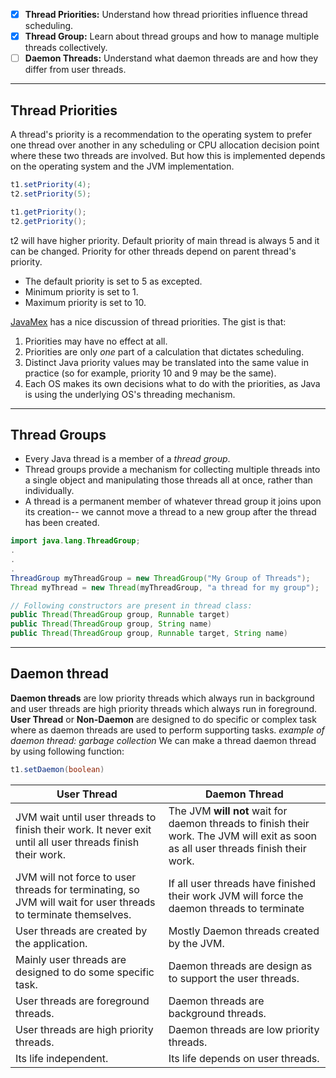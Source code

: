 - [x] **Thread Priorities:** Understand how thread priorities influence thread scheduling.
- [x] **Thread Group:** Learn about thread groups and how to manage multiple threads collectively.
- [ ] **Daemon Threads:** Understand what daemon threads are and how they differ from user threads.
---
## Thread Priorities
A thread's priority is a recommendation to the operating system to prefer one thread over another in any scheduling or CPU allocation decision point where these two threads are involved. But how this is implemented depends on the operating system and the JVM implementation.
```java
t1.setPriority(4);
t2.setPriority(5);

t1.getPriority();
t2.getPriority();
```
t2 will have higher priority.
Default priority of main thread is always 5 and it can be changed. Priority for other threads depend on parent thread's priority.
- The default priority is set to 5 as excepted.
- Minimum priority is set to 1.
- Maximum priority is set to 10.

[JavaMex](http://www.javamex.com/tutorials/threads/priority.shtml) has a nice discussion of thread priorities. The gist is that:
1. Priorities may have no effect at all.
2. Priorities are only _one_ part of a calculation that dictates scheduling.
3. Distinct Java priority values may be translated into the same value in practice (so for example, priority 10 and 9 may be the same).
4. Each OS makes its own decisions what to do with the priorities, as Java is using the underlying OS's threading mechanism.
---
## Thread Groups
- Every Java thread is a member of a _thread group_. 
- Thread groups provide a mechanism for collecting multiple threads into a single object and manipulating those threads all at once, rather than individually.
- A thread is a permanent member of whatever thread group it joins upon its creation-- we cannot move a thread to a new group after the thread has been created.
```java
import java.lang.ThreadGroup;
.
.
.
ThreadGroup myThreadGroup = new ThreadGroup("My Group of Threads");
Thread myThread = new Thread(myThreadGroup, "a thread for my group");

// Following constructors are present in thread class:
public Thread(ThreadGroup group, Runnable target)
public Thread(ThreadGroup group, String name)
public Thread(ThreadGroup group, Runnable target, String name)
```
---
## Daemon thread
**Daemon threads** are low priority threads which always run in background and user threads are high priority threads which always run in foreground. 
**User Thread** or **Non-Daemon** are designed to do specific or complex task where as daemon threads are used to perform supporting tasks.
*example of daemon thread: garbage collection* 
We can make a thread daemon thread by using following function: 
```java
t1.setDaemon(boolean)
```

| User Thread                                                                                                    | Daemon Thread                                                                                                                       |
| -------------------------------------------------------------------------------------------------------------- | ----------------------------------------------------------------------------------------------------------------------------------- |
| JVM wait until user threads to finish their work. It never exit until all user threads finish their work.      | The JVM **will not** wait for daemon threads to finish their work. The JVM will exit as soon as all user threads finish their work. |
| JVM will not force to user threads for terminating, so JVM will wait for user threads to terminate themselves. | If all user threads have finished their work JVM will force the daemon threads to terminate                                         |
| User threads are created by the application.                                                                   | Mostly Daemon threads created by the JVM.                                                                                           |
| Mainly user threads are designed to do some specific task.                                                     | Daemon threads are design as to support the user threads.                                                                           |
| User threads are foreground threads.                                                                           | Daemon threads are background threads.                                                                                              |
| User threads are high priority threads.                                                                        | Daemon threads are low priority threads.                                                                                            |
| Its life independent.                                                                                          | Its life depends on user threads.                                                                                                   |

